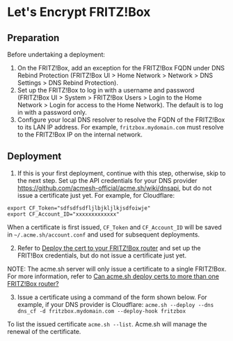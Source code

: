 # Let's Encrypt FRITZ!Box
## Preparation
Before undertaking a deployment:
1. On the FRITZ!Box, add an exception for the FRITZ!Box FQDN under DNS Rebind Protection (FRITZ!Box UI > Home Network > Network > DNS Settings > DNS Rebind Protection).
2. Set up the FRITZ!Box to log in with a username and password (FRITZ!Box UI > System > FRITZ!Box Users > Login to the Home Network > Login for access to the Home Network). The default is to log in with a password only.
3. Configure your local DNS resolver to resolve the FQDN of the FRITZ!Box to its LAN IP address. For example, `fritzbox.mydomain.com` must resolve to the FRITZ!Box IP on the internal network.

## Deployment
1. If this is your first deployment, continue with this step, otherwise, skip to the next step. Set up the API credentials for your DNS provider https://github.com/acmesh-official/acme.sh/wiki/dnsapi, but do not issue a certificate just yet. For example, for Cloudflare:
```
export CF_Token="sdfsdfsdfljlbjkljlkjsdfoiwje"
export CF_Account_ID="xxxxxxxxxxxxx"
```
When a certificate is first issued, `CF_Token` and `CF_Account_ID` will be saved in `~/.acme.sh/account.conf` and used for subsequent deployments.

2. Refer to [Deploy the cert to your FRITZ!Box router](https://github.com/acmesh-official/acme.sh/wiki/deployhooks#8-deploy-the-cert-to-your-fritzbox-router) and set up the FRIT!Box credentials, but do not issue a certificate just yet.

NOTE: The acme.sh server will only issue a certificate to a single FRITZ!Box. For more information, refer to [Can acme.sh deploy certs to more than one FRITZ!Box router?](https://community.letsencrypt.org/t/can-acme-sh-deploy-certs-to-more-than-one-fritz-box-router/137854) 

3. Issue a certificate using a command of the form shown below. For example, if your DNS provider is Cloudflare:
`acme.sh --deploy --dns dns_cf -d fritzbox.mydomain.com --deploy-hook fritzbox`

To list the issued certificate `acme.sh --list`. Acme.sh will manage the renewal of the certificate.
